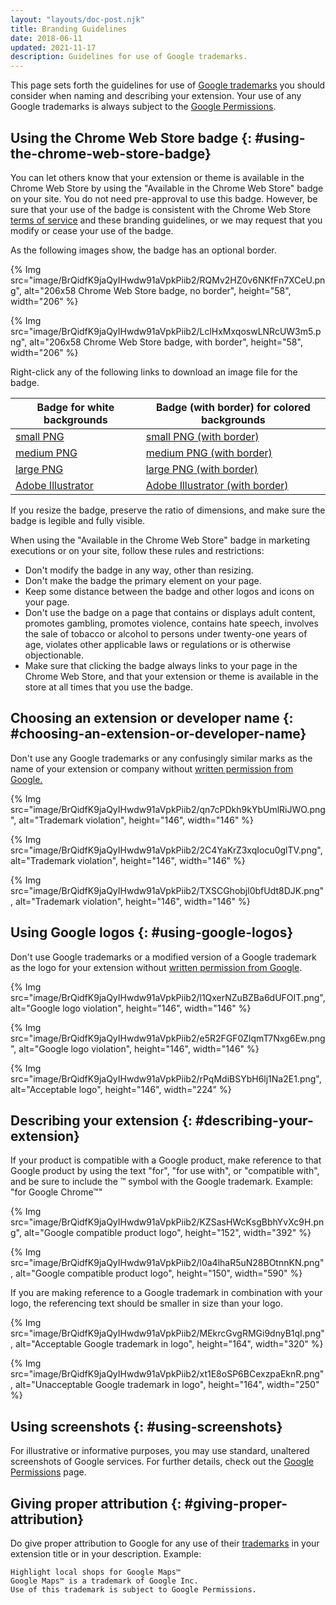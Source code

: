 ```yaml
---
layout: "layouts/doc-post.njk"
title: Branding Guidelines
date: 2018-06-11
updated: 2021-11-17
description: Guidelines for use of Google trademarks.
---
```


This page sets forth the guidelines for use of [Google trademarks][google-trademarks] you should
consider when naming and describing your extension. Your use of any Google trademarks is always
subject to the [Google Permissions][google-permissions].

## Using the Chrome Web Store badge {: #using-the-chrome-web-store-badge}

You can let others know that your extension or theme is available in the Chrome Web Store by using
the "Available in the Chrome Web Store" badge on your site. You do not need pre-approval to use this
badge. However, be sure that your use of the badge is consistent with the Chrome Web Store [terms of
service][terms-of-service] and these branding guidelines, or we may request that you modify or cease
your use of the badge.

As the following images show, the badge has an optional border.

{% Img src="image/BrQidfK9jaQyIHwdw91aVpkPiib2/RQMv2HZ0v6NKfFn7XCeU.png", alt="206x58 Chrome Web
       Store badge, no border", height="58", width="206" %}

{% Img src="image/BrQidfK9jaQyIHwdw91aVpkPiib2/LclHxMxqoswLNRcUW3m5.png", alt="206x58 Chrome Web
       Store badge, with border", height="58", width="206" %}

Right-click any of the following links to download an image file for the badge.

| Badge for white backgrounds       | Badge (with border) for colored backgrounds  |
| --------------------------------- | -------------------------------------------- |
| [small PNG][no-border-sm-png]     | [small PNG (with border)][border-sm-png]     |
| [medium PNG][no-border-md-png]    | [medium PNG (with border)][border-md-png]    |
| [large PNG][no-border-lg-png]     | [large PNG (with border)][border-lg-png]     |
| [Adobe Illustrator][no-border-ai] | [Adobe Illustrator (with border)][border-ai] |

If you resize the badge, preserve the ratio of dimensions, and make sure the badge is legible and
fully visible.

When using the "Available in the Chrome Web Store" badge in marketing executions or on your site,
follow these rules and restrictions:

- Don't modify the badge in any way, other than resizing.
- Don't make the badge the primary element on your page.
- Keep some distance between the badge and other logos and icons on your page.
- Don't use the badge on a page that contains or displays adult content, promotes gambling, promotes
  violence, contains hate speech, involves the sale of tobacco or alcohol to persons under
  twenty-one years of age, violates other applicable laws or regulations or is otherwise
  objectionable.
- Make sure that clicking the badge always links to your page in the Chrome Web Store, and that your
  extension or theme is available in the store at all times that you use the badge.

## Choosing an extension or developer name {: #choosing-an-extension-or-developer-name}

Don't use any Google trademarks or any confusingly similar marks as the name of your extension or
company without [written permission from Google.][brand-request-form]

{% Img src="image/BrQidfK9jaQyIHwdw91aVpkPiib2/qn7cPDkh9kYbUmlRiJWO.png", 
alt="Trademark violation", height="146", width="146" %}

{% Img src="image/BrQidfK9jaQyIHwdw91aVpkPiib2/2C4YaKrZ3xqIocu0glTV.png", 
alt="Trademark violation", height="146", width="146" %}

{% Img src="image/BrQidfK9jaQyIHwdw91aVpkPiib2/TXSCGhobjl0bfUdt8DJK.png", 
alt="Trademark violation", height="146", width="146" %}

## Using Google logos {: #using-google-logos}

Don't use Google trademarks or a modified version of a Google trademark as the logo for your
extension without [written permission from Google][brand-request-form].

{% Img src="image/BrQidfK9jaQyIHwdw91aVpkPiib2/l1QxerNZuBZBa6dUFOIT.png", 
alt="Google logo violation", height="146", width="146" %}

{% Img src="image/BrQidfK9jaQyIHwdw91aVpkPiib2/e5R2FGF0ZlqmT7Nxg6Ew.png", 
alt="Google logo violation", height="146", width="146" %}

{% Img src="image/BrQidfK9jaQyIHwdw91aVpkPiib2/rPqMdiBSYbH6lj1Na2E1.png",
alt="Acceptable logo", height="146", width="224" %}

## Describing your extension {: #describing-your-extension}

If your product is compatible with a Google product, make reference to that Google product by using
the text "for", "for use with", or "compatible with", and be sure to include the ™ symbol with the
Google trademark. Example: "for Google Chrome™"

{% Img src="image/BrQidfK9jaQyIHwdw91aVpkPiib2/KZSasHWcKsgBbhYvXc9H.png", 
alt="Google compatible product logo", height="152", width="392" %}

{% Img src="image/BrQidfK9jaQyIHwdw91aVpkPiib2/l0a4lhaR5uN28BOtnnKN.png", 
alt="Google compatible product logo", height="150", width="590" %}

If you are making reference to a Google trademark in combination with your logo, the referencing
text should be smaller in size than your logo.

{% Img src="image/BrQidfK9jaQyIHwdw91aVpkPiib2/MEkrcGvgRMGi9dnyB1qI.png", 
alt="Acceptable Google trademark in logo", height="164", width="320" %}

{% Img src="image/BrQidfK9jaQyIHwdw91aVpkPiib2/xt1E8oSP6BCexzpaEknR.png", 
alt="Unacceptable Google trademark in logo", height="164", width="250" %}

## Using screenshots {: #using-screenshots}

For illustrative or informative purposes, you may use standard, unaltered screenshots of Google
services. For further details, check out the [Google Permissions][google-permissions] page.

## Giving proper attribution {: #giving-proper-attribution}

Do give proper attribution to Google for any use of their [trademarks][google-trademark-list] in
your extension title or in your description. Example:

```text
Highlight local shops for Google Maps™
Google Maps™ is a trademark of Google Inc.
Use of this trademark is subject to Google Permissions.
```

[border-ai]: https://storage.googleapis.com/web-dev-uploads/file/WlD8wC6g8khYWPJUsQceQkhXSlv1/YK7JoBOelVIK05uwEAEE.ai
[border-lg-png]: https://storage.googleapis.com/web-dev-uploads/image/WlD8wC6g8khYWPJUsQceQkhXSlv1/HRs9MPufa1J1h5glNhut.png 
[border-md-png]: https://storage.googleapis.com/web-dev-uploads/image/WlD8wC6g8khYWPJUsQceQkhXSlv1/iNEddTyWiMfLSwFD6qGq.png 
[border-sm-png]: https://storage.googleapis.com/web-dev-uploads/image/WlD8wC6g8khYWPJUsQceQkhXSlv1/UV4C4ybeBTsZt43U4xis.png
[brand-request-form]: https://support.google.com/contact/brand_request_form
[google-permissions]: https://about.google/brand-resource-center/guidance/
[google-trademark-list]: https://about.google/brand-resource-center/trademark-list/
[google-trademarks]: https://www.google.com/permissions/trademark/
[no-border-ai]: https://storage.googleapis.com/web-dev-uploads/file/WlD8wC6g8khYWPJUsQceQkhXSlv1/xewneAQuXHkZbVSAEgiV.ai
[no-border-lg-png]: https://storage.googleapis.com/web-dev-uploads/image/WlD8wC6g8khYWPJUsQceQkhXSlv1/YT2Grfi9vEBa2wAPzhWa.png
[no-border-md-png]: https://storage.googleapis.com/web-dev-uploads/image/WlD8wC6g8khYWPJUsQceQkhXSlv1/mPGKYBIR2uCP0ApchDXE.png
[no-border-sm-png]: https://storage.googleapis.com/web-dev-uploads/image/WlD8wC6g8khYWPJUsQceQkhXSlv1/tbyBjqi7Zu733AAKA5n4.png
[terms-of-service]: /docs/webstore/terms/
